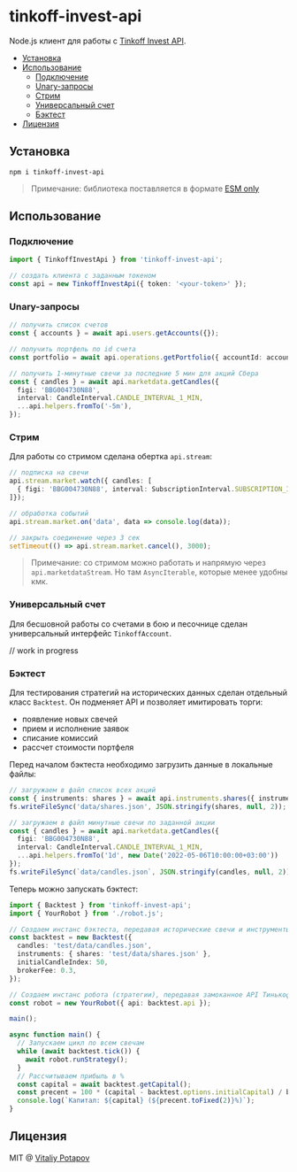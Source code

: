 # tinkoff-invest-api
Node.js клиент для работы с [Tinkoff Invest API](https://tinkoff.github.io/investAPI/).

<!-- toc -->

- [Установка](#%D1%83%D1%81%D1%82%D0%B0%D0%BD%D0%BE%D0%B2%D0%BA%D0%B0)
- [Использование](#%D0%B8%D1%81%D0%BF%D0%BE%D0%BB%D1%8C%D0%B7%D0%BE%D0%B2%D0%B0%D0%BD%D0%B8%D0%B5)
  * [Подключение](#%D0%BF%D0%BE%D0%B4%D0%BA%D0%BB%D1%8E%D1%87%D0%B5%D0%BD%D0%B8%D0%B5)
  * [Unary-запросы](#unary-%D0%B7%D0%B0%D0%BF%D1%80%D0%BE%D1%81%D1%8B)
  * [Стрим](#%D1%81%D1%82%D1%80%D0%B8%D0%BC)
  * [Универсальный счет](#%D1%83%D0%BD%D0%B8%D0%B2%D0%B5%D1%80%D1%81%D0%B0%D0%BB%D1%8C%D0%BD%D1%8B%D0%B9-%D1%81%D1%87%D0%B5%D1%82)
  * [Бэктест](#%D0%B1%D1%8D%D0%BA%D1%82%D0%B5%D1%81%D1%82)
- [Лицензия](#%D0%BB%D0%B8%D1%86%D0%B5%D0%BD%D0%B7%D0%B8%D1%8F)

<!-- tocstop -->

## Установка
```
npm i tinkoff-invest-api
```
> Примечание: библиотека поставляется в формате [ESM only](https://gist.github.com/sindresorhus/a39789f98801d908bbc7ff3ecc99d99c)

## Использование
### Подключение
```ts
import { TinkoffInvestApi } from 'tinkoff-invest-api';

// создать клиента с заданным токеном
const api = new TinkoffInvestApi({ token: '<your-token>' });
```

### Unary-запросы
```ts
// получить список счетов
const { accounts } = await api.users.getAccounts({});

// получить портфель по id счета
const portfolio = await api.operations.getPortfolio({ accountId: accounts[0].id });

// получить 1-минутные свечи за последние 5 мин для акций Сбера
const { candles } = await api.marketdata.getCandles({
  figi: 'BBG004730N88',
  interval: CandleInterval.CANDLE_INTERVAL_1_MIN,
  ...api.helpers.fromTo('-5m'),
});
```

### Стрим
Для работы со стримом сделана обертка `api.stream`:
```ts
// подписка на свечи
api.stream.market.watch({ candles: [
  { figi: 'BBG004730N88', interval: SubscriptionInterval.SUBSCRIPTION_INTERVAL_ONE_MINUTE }
]});

// обработка событий
api.stream.market.on('data', data => console.log(data));

// закрыть соединение через 3 сек
setTimeout(() => api.stream.market.cancel(), 3000);
```
> Примечание: со стримом можно работать и напрямую через `api.marketdataStream`. Но там `AsyncIterable`, которые менее удобны кмк.

### Универсальный счет
Для бесшовной работы со счетами в бою и песочнице сделан универсальный интерфейс `TinkoffAccount`.

// work in progress

### Бэктест
Для тестирования стратегий на исторических данных сделан отдельный класс `Backtest`.
Он подменяет API и позволяет имитировать торги:

* появление новых свечей
* прием и исполнение заявок
* списание комиссий
* рассчет стоимости портфеля

Перед началом бэктеста необходимо загрузить данные в локальные файлы:
```ts
// загружаем в файл список всех акций
const { instruments: shares } = await api.instruments.shares({ instrumentStatus: InstrumentStatus.INSTRUMENT_STATUS_BASE });
fs.writeFileSync('data/shares.json', JSON.stringify(shares, null, 2));

// загружаем в файл минутные свечи по заданной акции
const { candles } = await api.marketdata.getCandles({
  figi: 'BBG004730N88',
  interval: CandleInterval.CANDLE_INTERVAL_1_MIN,
  ...api.helpers.fromTo('1d', new Date('2022-05-06T10:00:00+03:00'))
});
fs.writeFileSync(`data/candles.json`, JSON.stringify(candles, null, 2));
```

Теперь можно запускать бэктест:
```ts
import { Backtest } from 'tinkoff-invest-api';
import { YourRobot } from './robot.js';

// Создаем инстанс бэктеста, передавая исторические свечи и инструменты
const backtest = new Backtest({
  candles: 'test/data/candles.json',
  instruments: { shares: 'test/data/shares.json' },
  initialCandleIndex: 50,
  brokerFee: 0.3,
});

// Создаем инстанс робота (стратегии), передавая замоканное API Тинькофф инвестиций
const robot = new YourRobot({ api: backtest.api });

main();

async function main() {
  // Запускаем цикл по всем свечам
  while (await backtest.tick()) {
    await robot.runStrategy();
  }
  // Рассчитываем прибыль в %
  const capital = await backtest.getCapital();
  const precent = 100 * (capital - backtest.options.initialCapital) / backtest.options.initialCapital
  console.log(`Капитал: ${capital} (${precent.toFixed(2)}%)`);
}
```

## Лицензия
MIT @ [Vitaliy Potapov](https://github.com/vitalets)
